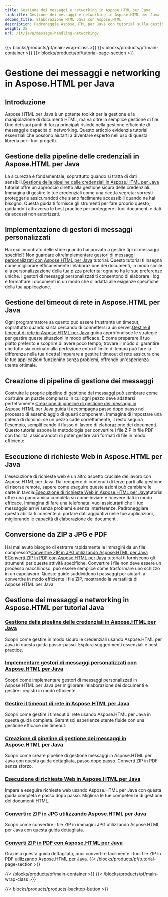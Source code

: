```yaml
---
title: Gestione dei messaggi e networking in Aspose.HTML per Java
linktitle: Gestione dei messaggi e networking in Aspose.HTML per Java
second_title: Elaborazione HTML Java con Aspose.HTML
description: Padroneggia Aspose.HTML per Java con tutorial sulla gestione dei messaggi, networking e altro. Migliora le tue capacità di elaborazione dei documenti.
weight: 25
url: /it/java/message-handling-networking/
---
```


{{< blocks/products/pf/main-wrap-class >}}
{{< blocks/products/pf/main-container >}}
{{< blocks/products/pf/tutorial-page-section >}}

# Gestione dei messaggi e networking in Aspose.HTML per Java

## Introduzione

Aspose.HTML per Java è un potente toolkit per la gestione e la manipolazione di documenti HTML, ma va oltre la semplice gestione di file. Uno dei suoi punti di forza principali risiede nella gestione efficiente di messaggi e capacità di networking. Questo articolo evidenzia tutorial essenziali che possono aiutarti a diventare esperto nell'uso di questa libreria per i tuoi progetti.

## Gestione della pipeline delle credenziali in Aspose.HTML per Java
 La sicurezza è fondamentale, soprattutto quando si tratta di dati sensibili.[Gestione della pipeline delle credenziali in Aspose.HTML per Java](./credentials-pipeline/) tutorial offre un approccio diretto alla gestione sicura delle credenziali. Immagina di gestire le tue credenziali come una ricetta segreta: vorresti proteggerle assicurandoti che siano facilmente accessibili quando ne hai bisogno. Questa guida ti fornisce gli strumenti per fare proprio questo, guidandoti attraverso le best practice per proteggere i tuoi documenti e dati da accessi non autorizzati.

## Implementazione di gestori di messaggi personalizzati
 Hai mai incontrato delle sfide quando hai provato a gestire tipi di messaggi specifici? Non guardare oltre[Implementare gestori di messaggi personalizzati con Aspose.HTML per Java](./custom-message-handler/) tutorial. Questo tutorial ti insegna come migliorare efficacemente l'elaborazione dei documenti, in modo simile alla personalizzazione della tua pizza preferita: ognuno ha le sue preferenze uniche. I gestori di messaggi personalizzati ti consentono di elaborare i log e formattare i documenti in un modo che si adatta alle esigenze specifiche della tua applicazione. 

## Gestione del timeout di rete in Aspose.HTML per Java
 Ogni programmatore sa quanto può essere frustrante un timeout, soprattutto quando si sta cercando di connettersi a un server.[Gestire il timeout di rete in Aspose.HTML per Java](./network-timeout/) guida approfondisce le strategie per gestire queste situazioni in modo efficace. È come preparare il tuo piatto preferito e scoprire di avere poco tempo; trovare il modo di garantire che tutto sia cucinato alla perfezione entro il limite di tempo può fare la differenza nella tua ricetta! Imparare a gestire i timeout di rete assicura che le tue applicazioni funzionino senza problemi, offrendo un'esperienza utente ottimale.

## Creazione di pipeline di gestione dei messaggi
Costruire le proprie pipeline di gestione dei messaggi può sembrare come costruire un puzzle complesso in cui ogni pezzo deve adattarsi perfettamente.[Creazione di pipeline di gestione dei messaggi in Aspose.HTML per Java](./message-handler-pipeline/) guida ti accompagna passo dopo passo nel processo di assemblaggio di questi componenti. Immagina di impostare una catena di domino: se un pezzo cade correttamente, il resto seguirà l'esempio, semplificando il flusso di lavoro di elaborazione dei documenti. Questo tutorial espone la metodologia per convertire i file ZIP in file PDF con facilità, assicurandoti di poter gestire vari formati di file in modo efficiente.

## Esecuzione di richieste Web in Aspose.HTML per Java
 L'esecuzione di richieste web è un altro aspetto cruciale del lavoro con Aspose.HTML per Java. Dal recupero di contenuti di terze parti alla gestione di risorse remote, sapere come eseguire queste azioni può cambiare le carte in tavola.[Esecuzione di richieste Web in Aspose.HTML per Java](./web-request-execution/)tutorial offre una panoramica completa su come inviare e ricevere dati in modo efficace. Immagina di fare una telefonata: vuoi assicurarti che il tuo messaggio arrivi senza problemi e senza interferenze. Padroneggiare questa abilità ti consente di portare dati aggiuntivi nelle tue applicazioni, migliorando le capacità di elaborazione dei documenti.

## Conversione da ZIP a JPG e PDF
 Hai mai avuto bisogno di estrarre rapidamente le immagini da un file compresso?[Convertire ZIP in JPG utilizzando Aspose.HTML per Java](./zip-to-jpg/) E[Converti ZIP in PDF con Aspose.HTML per Java](./zip-to-pdf/) tutorial ti forniscono gli strumenti per queste attività specifiche. Convertire i file non deve essere un processo macchinoso, può essere semplice come trasformare uno schizzo in un capolavoro. Queste guide suddividono i passaggi per aiutarti a convertire in modo efficiente i file ZIP, mostrando la versatilità di Aspose.HTML per Java.

## Gestione dei messaggi e networking in Aspose.HTML per tutorial Java
### [Gestione della pipeline delle credenziali in Aspose.HTML per Java](./credentials-pipeline/)
Scopri come gestire in modo sicuro le credenziali usando Aspose.HTML per Java in questa guida passo-passo. Esplora suggerimenti essenziali e best practice.
### [Implementare gestori di messaggi personalizzati con Aspose.HTML per Java](./custom-message-handler/)
Scopri come implementare gestori di messaggi personalizzati in Aspose.HTML per Java per migliorare l'elaborazione dei documenti e gestire i registri in modo efficiente.
### [Gestire il timeout di rete in Aspose.HTML per Java](./network-timeout/)
Scopri come gestire i timeout di rete usando Aspose.HTML per Java in questa guida completa. Garantisci esperienze utente fluide con una gestione efficace dei timeout.
### [Creazione di pipeline di gestione dei messaggi in Aspose.HTML per Java](./message-handler-pipeline/)
Scopri come creare pipeline di gestione messaggi in Aspose.HTML per Java con questa guida dettagliata, passo dopo passo. Converti ZIP in PDF senza sforzo.
### [Esecuzione di richieste Web in Aspose.HTML per Java](./web-request-execution/)
Impara a eseguire richieste web usando Aspose.HTML per Java con questa guida completa e passo dopo passo. Migliora le tue competenze di gestione dei documenti HTML.
### [Convertire ZIP in JPG utilizzando Aspose.HTML per Java](./zip-to-jpg/)
Scopri come convertire i file ZIP in immagini JPG utilizzando Aspose.HTML per Java con questa guida dettagliata.
### [Converti ZIP in PDF con Aspose.HTML per Java](./zip-to-pdf/)
Grazie a questa guida dettagliata, puoi convertire facilmente i tuoi file ZIP in PDF utilizzando Aspose.HTML per Java.
{{< /blocks/products/pf/tutorial-page-section >}}

{{< /blocks/products/pf/main-container >}}
{{< /blocks/products/pf/main-wrap-class >}}

{{< blocks/products/products-backtop-button >}}
